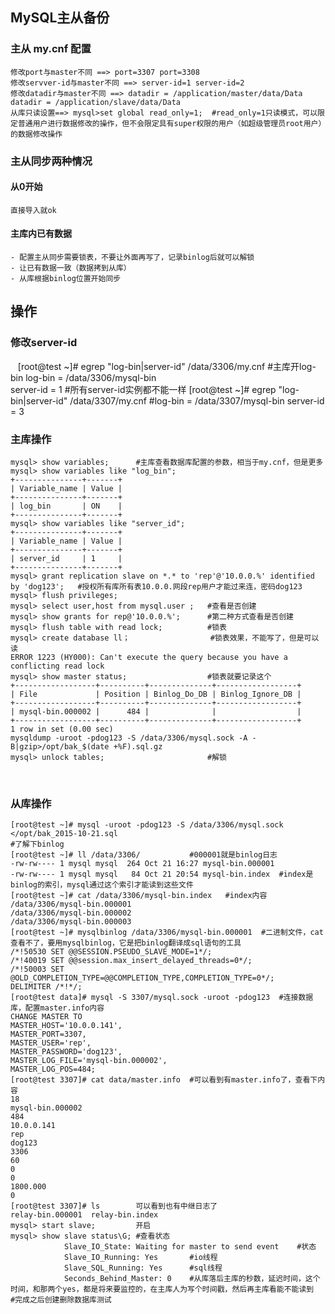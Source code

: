 ## MySQL主从备份
### 主从 my.cnf 配置
    修改port与master不同	==> port=3307 port=3308
    修改servver-id与master不同 ==> server-id=1 server-id=2
    修改datadir与master不同 ==> datadir = /application/master/data/Data  datadir = /application/slave/data/Data 
    从库只读设置==> mysql>set global read_only=1;  #read_only=1只读模式，可以限定普通用户进行数据修改的操作，但不会限定具有super权限的用户（如超级管理员root用户）的数据修改操作
### 主从同步两种情况
#### 从0开始
    直接导入就ok
#### 主库内已有数据
    - 配置主从同步需要锁表，不要让外面再写了，记录binlog后就可以解锁
    - 让已有数据一致（数据拷到从库）
    - 从库根据binlog位置开始同步
    
## 操作
### 修改server-id
    [root@test ~]# egrep "log-bin|server-id" /data/3306/my.cnf 	#主库开log-bin
    log-bin = /data/3306/mysql-bin								
    server-id = 1											#所有server-id实例都不能一样
    [root@test ~]# egrep "log-bin|server-id" /data/3307/my.cnf 
    #log-bin = /data/3307/mysql-bin
    server-id = 3
    
### 主库操作
    mysql> show variables;		#主库查看数据库配置的参数，相当于my.cnf，但是更多
    mysql> show variables like "log_bin";	
    +---------------+-------+
    | Variable_name | Value |
    +---------------+-------+
    | log_bin       | ON    |
    +---------------+-------+
    mysql> show variables like "server_id";
    +---------------+-------+
    | Variable_name | Value |
    +---------------+-------+
    | server_id     | 1     |
    +---------------+-------+
    mysql> grant replication slave on *.* to 'rep'@'10.0.0.%' identified by 'dog123';	#授权所有库所有表10.0.0.网段rep用户才能过来连，密码dog123
    mysql> flush privileges;
    mysql> select user,host from mysql.user ;	#查看是否创建
    mysql> show grants for rep@'10.0.0.%';		#第二种方式查看是否创建
    mysql> flush table with read lock;			#锁表
    mysql> create database ll；					#锁表效果，不能写了，但是可以读
    ERROR 1223 (HY000): Can't execute the query because you have a conflicting read lock
    mysql> show master status;					#锁表就要记录这个
    +------------------+----------+--------------+------------------+
    | File             | Position | Binlog_Do_DB | Binlog_Ignore_DB |
    +------------------+----------+--------------+------------------+
    | mysql-bin.000002 |      484 |              |                  |
    +------------------+----------+--------------+------------------+
    1 row in set (0.00 sec)
    mysqldump -uroot -pdog123 -S /data/3306/mysql.sock -A -B|gzip>/opt/bak_$(date +%F).sql.gz
    mysql> unlock tables;						#解锁
    
    
### 从库操作
    [root@test ~]# mysql -uroot -pdog123 -S /data/3306/mysql.sock </opt/bak_2015-10-21.sql 
    #了解下binlog
    [root@test ~]# ll /data/3306/			#000001就是binlog日志
    -rw-rw---- 1 mysql mysql  264 Oct 21 16:27 mysql-bin.000001
    -rw-rw---- 1 mysql mysql   84 Oct 21 20:54 mysql-bin.index	#index是binlog的索引，mysql通过这个索引才能读到这些文件
    [root@test ~]# cat /data/3306/mysql-bin.index 	#index内容
    /data/3306/mysql-bin.000001
    /data/3306/mysql-bin.000002
    /data/3306/mysql-bin.000003
    [root@test ~]# mysqlbinlog /data/3306/mysql-bin.000001 	#二进制文件，cat查看不了，要用mysqlbinlog，它是把binlog翻译成sql语句的工具
    /*!50530 SET @@SESSION.PSEUDO_SLAVE_MODE=1*/;
    /*!40019 SET @@session.max_insert_delayed_threads=0*/;
    /*!50003 SET @OLD_COMPLETION_TYPE=@@COMPLETION_TYPE,COMPLETION_TYPE=0*/;
    DELIMITER /*!*/;
    [root@test data]# mysql -S 3307/mysql.sock -uroot -pdog123	#连接数据库，配置master.info内容
    CHANGE MASTER TO  	
    MASTER_HOST='10.0.0.141', 
    MASTER_PORT=3307,
    MASTER_USER='rep', 
    MASTER_PASSWORD='dog123', 
    MASTER_LOG_FILE='mysql-bin.000002',
    MASTER_LOG_POS=484;
    [root@test 3307]# cat data/master.info 	#可以看到有master.info了，查看下内容
    18
    mysql-bin.000002
    484
    10.0.0.141
    rep
    dog123
    3306 
    60
    0
    0
    1800.000
    0
    [root@test 3307]# ls		可以看到也有中继日志了
    relay-bin.000001  relay-bin.index
    mysql> start slave;			开启
    mysql> show slave status\G;	#查看状态
    			Slave_IO_State: Waiting for master to send event	#状态
                Slave_IO_Running: Yes		#io线程
    			Slave_SQL_Running: Yes		#sql线程
    			Seconds_Behind_Master: 0	#从库落后主库的秒数，延迟时间，这个时间，和那两个yes，都是将来要监控的，在主库人为写个时间戳，然后再主库看能不能读到
    #完成之后创建删除数据库测试			
    
    
    
    
